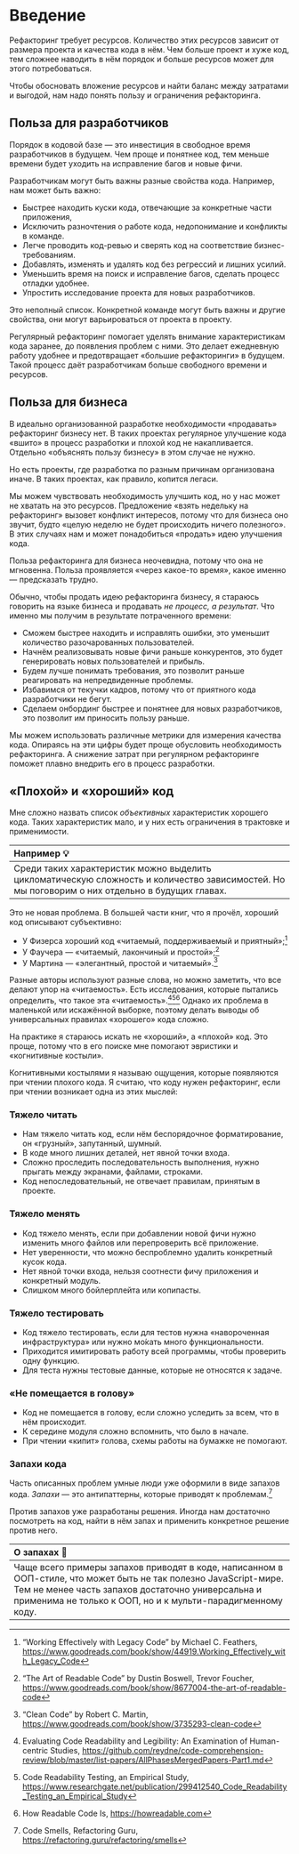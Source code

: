 # Введение

Рефакторинг требует ресурсов. Количество этих ресурсов зависит от размера проекта и качества кода в нём. Чем больше проект и хуже код, тем сложнее наводить в нём порядок и больше ресурсов может для этого потребоваться.

Чтобы обосновать вложение ресурсов и найти баланс между затратами и выгодой, нам надо понять пользу и ограничения рефакторинга.

## Польза для разработчиков

Порядок в кодовой базе — это инвестиция в свободное время разработчиков в будущем. Чем проще и понятнее код, тем меньше времени будет уходить на исправление багов и новые фичи.

Разработчикам могут быть важны разные свойства кода. Например, нам может быть важно:

- Быстрее находить куски кода, отвечающие за конкретные части приложения,
- Исключить разночтения о работе кода, недопонимание и конфликты в команде.
- Легче проводить код-ревью и сверять код на соответствие бизнес-требованиям.
- Добавлять, изменять и удалять код без регрессий и лишних усилий.
- Уменьшить время на поиск и исправление багов, сделать процесс отладки удобнее.
- Упростить исследование проекта для новых разработчиков.

Это неполный список. Конкретной команде могут быть важны и другие свойства, они могут варьироваться от проекта в проекту.

Регулярный рефакторинг помогает уделять внимание характеристикам кода заранее, до появления проблем с ними. Это делает ежедневную работу удобнее и предотвращает «большие рефакторинги» в будущем. Такой процесс даёт разработчикам больше свободного времени и ресурсов.

## Польза для бизнеса

В идеально организованной разработке необходимости «продавать» рефакторинг бизнесу нет. В таких проектах регулярное улучшение кода «вшито» в процесс разработки и плохой код не накапливается. Отдельно «объяснять пользу бизнесу» в этом случае не нужно.

Но есть проекты, где разработка по разным причинам организована иначе. В таких проектах, как правило, копится легаси.

Мы можем чувствовать необходимость улучшить код, но у нас может не хватать на это ресурсов. Предложение «взять недельку на рефакторинг» вызовет конфликт интересов, потому что для бизнеса оно звучит, будто «целую неделю не будет происходить ничего полезного». В этих случаях нам и может понадобиться «продать» идею улучшения кода.

Польза рефакторинга для бизнеса неочевидна, потому что она не мгновенна. Польза проявляется «через какое-то время», какое именно — предсказать трудно.

Обычно, чтобы продать идею рефакторинга бизнесу, я стараюсь говорить на языке бизнеса и продавать _не процесс, а результат_. Что именно мы получим в результате потраченного времени:

- Сможем быстрее находить и исправлять ошибки, это уменьшит количество разочарованных пользователей.
- Начнём реализовывать новые фичи раньше конкурентов, это будет генерировать новых пользователей и прибыль.
- Будем лучше понимать требования, это позволит раньше реагировать на непредвиденные проблемы.
- Избавимся от текучки кадров, потому что от приятного кода разработчики не бегут.
- Сделаем онбординг быстрее и понятнее для новых разработчиков, это позволит им приносить пользу раньше.

Мы можем использовать различные метрики для измерения качества кода. Опираясь на эти цифры будет проще обусловить необходимость рефакторинга. А снижение затрат при регулярном рефакторинге поможет плавно внедрить его в процесс разработки.

## «Плохой» и «хороший» код

Мне сложно назвать список _объективных_ характеристик хорошего кода. Таких характеристик мало, и у них есть ограничения в трактовке и применимости.

| Например 💡                                                                                                                                    |
| :--------------------------------------------------------------------------------------------------------------------------------------------- |
| Среди таких характеристик можно выделить цикломатическую сложность и количество зависимостей. Но мы поговорим о них отдельно в будущих главах. |

Это не новая проблема. В большей части книг, что я прочёл, хороший код описывают субъективно:

- У Физерса хороший код «читаемый, поддерживаемый и приятный»;[^workingeffectively]
- У Фаучера — «читаемый, лакончиный и простой»;[^readablecode]
- У Мартина — «элегантный, простой и читаемый».[^cleancode]

Разные авторы используют разные слова, но можно заметить, что все делают упор на «читаемость». Есть исследования, которые пытались определить, что такое эта «читаемость».[^evaluatingstudies][^readability][^howreadable] Однако их проблема в маленькой или искажённой выборке, поэтому делать выводы об универсальных правилах «хорошего» кода сложно.

На практике я стараюсь искать не «хороший», а «плохой» код. Это проще, потому что в его поиске мне помогают эвристики и «когнитивные костыли».

Когнитивными костылями я называю ощущения, которые появляются при чтении плохого кода. Я считаю, что коду нужен рефакторинг, если при чтении возникает одна из этих мыслей:

### Тяжело читать

- Нам тяжело читать код, если нём беспорядочное форматирование, он «грузный», запутанный, шумный.
- В коде много лишних деталей, нет явной точки входа.
- Сложно проследить последовательность выполнения, нужно прыгать между экранами, файлами, строками.
- Код непоследовательный, не отвечает правилам, принятым в проекте.

### Тяжело менять

- Код тяжело менять, если при добавлении новой фичи нужно изменить много файлов или перепроверить всё приложение.
- Нет уверенности, что можно беспроблемно удалить конкретный кусок кода.
- Нет явной точки входа, нельзя соотнести фичу приложения и конкретный модуль.
- Слишком много бойлерплейта или копипасты.

### Тяжело тестировать

- Код тяжело тестировать, если для тестов нужна «навороченная инфраструктура» или нужно мо́кать много функциональности.
- Приходится имитировать работу всей программы, чтобы проверить одну функцию.
- Для теста нужны тестовые данные, которые не относятся к задаче.

### «Не помещается в голову»

- Код не помещается в голову, если сложно уследить за всем, что в нём происходит.
- К середине модуля сложно вспомнить, что было в начале.
- При чтении «кипит» голова, схемы работы на бумажке не помогают.

### Запахи кода

Часть описанных проблем умные люди уже оформили в виде запахов кода. _Запахи_ — это антипаттерны, которые приводят к проблемам.[^smells]

Против запахов уже разработаны решения. Иногда нам достаточно посмотреть на код, найти в нём запах и применить конкретное решение против него.

| О запахах 🦨                                                                                                                                                                                                                          |
| :------------------------------------------------------------------------------------------------------------------------------------------------------------------------------------------------------------------------------------ |
| Чаще всего примеры запахов приводят в коде, написанном в ООП-стиле, что может быть не так полезно JavaScript-мире. Тем не менее часть запахов достаточно универсальна и применима не только к ООП, но и к мульти-парадигменному коду. |

[^workingeffectively]: “Working Effectively with Legacy Code” by Michael C. Feathers, https://www.goodreads.com/book/show/44919.Working_Effectively_with_Legacy_Code
[^readablecode]: “The Art of Readable Code” by Dustin Boswell, Trevor Foucher, https://www.goodreads.com/book/show/8677004-the-art-of-readable-code
[^cleancode]: “Clean Code” by Robert C. Martin, https://www.goodreads.com/book/show/3735293-clean-code
[^evaluatingstudies]: Evaluating Code Readability and Legibility: An Examination of Human-centric Studies, https://github.com/reydne/code-comprehension-review/blob/master/list-papers/AllPhasesMergedPapers-Part1.md
[^readability]: Code Readability Testing, an Empirical Study, https://www.researchgate.net/publication/299412540_Code_Readability_Testing_an_Empirical_Study
[^howreadable]: How Readable Code Is, https://howreadable.com
[^smells]: Code Smells, Refactoring Guru, https://refactoring.guru/refactoring/smells
